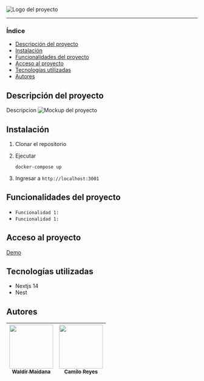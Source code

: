 ![Logo del proyecto](ubicación)

<hr />

### Índice

- [Descripción del proyecto](#Descripción-del-proyecto)
- [Instalación](#Instalacion)
- [Funcionalidades del proyecto](#Funcionalidades-del-proyecto)
- [Acceso al proyecto](#Acceso-al-proyecto)
- [Tecnologías utilizadas](#Tecnologías-utilizadas)
- [Autores](#Autores)

## Descripción del proyecto

Descripcion
![Mockup del proyecto]()

## Instalación

1. Clonar el repositorio
2. Ejecutar

   ```
   docker-compose up
   ```

3. Ingresar a `http://localhost:3001`

## Funcionalidades del proyecto

- `Funcionalidad 1:`
- `Funcionalidad 1:`

## Acceso al proyecto

[Demo](https://aluraflix-phi-five.vercel.app/)

## Tecnologías utilizadas

- Nextjs 14
- Nest

## Autores

| [<img src='https://www.github.com/zidjian.png' width=115><br><sub>Waldir Maidana</sub>](https://github.com/zidjian) | [<img src='https://www.github.com/Kkmiloo.png' width=115><br><sub>Camilo Reyes</sub>](https://github.com/Kkmiloo) |
| :-----------------------------------------------------------------------------------------------------------------: | :---------------------------------------------------------------------------------------------------------------: |
